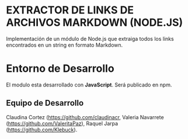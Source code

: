 # EXTRACTOR DE LINKS DE ARCHIVOS MARKDOWN (NODE.JS)

Implementación de un módulo de Node.js que extraiga todos los links encontrados en un string en formato Markdown.

# Entorno de Desarrollo

El modulo esta desarrollado con **JavaScript**. Será publicado en npm. 

## Equipo de Desarrollo

Claudina Cortez (https://github.com/claudinacr, Valeria Navarrete (https://github.com/ValeritaPaz), Raquel Jarpa (https://github.com/Klebuck). 

